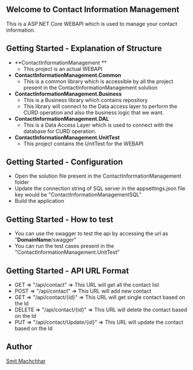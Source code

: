 **Welcome to Contact Information Management**
------------

This is a ASP.NET Core WEBAPI which is used to manage your contact information.

**Getting Started - Explanation of Structure**
------------
- **ContactInformationManagement **
	- This project is an actual WEBAPI
- **ContactInformationManagement.Common**
	- This is a common library which is accessible by all the project present in the ContactInformationManagement solution
- **ContactInformationManagement.Business**
	- This is a Business library which contains repository
	- This library will connect to the Data access layer to perform the CURD operation and also the business logic that we want.
- **ContactInformationManagement.DAL**
	- This is a Data Access Layer which is used to connect with the database for CURD operation.
- **ContactInformationManagement.UnitTest**
	- This project contains the UnitTest for the WEBAPI

**Getting Started - Configuration**
------------
- Open the solution file present in the ContactInformationManagement folder
- Update the connection string of SQL server in the appsettings.json file key would be "ContactInformationManagementSQL"
- Build the application

**Getting Started - How to test**
------------
- You can use the swagger to test the api by accessing the url as "**DomainName**/swagger"
- You can run the test cases present in the "ContactInformationManagement.UnitTest"

**Getting Started - API URL Format**
------------
- GET => "/api/contact" => This URL will get all the contact list
- POST => "/api/contact" => This URL will add new contact
- GET => "/api/contact/{id}" => This URL will get single contact based on the Id
- DELETE => "/api/contact/{id}" => This URL will delete the contact based on the Id
- PUT => "/api/contact/Update/{id}" => This URL will update the contact based on the Id

**Author**
------------
[Smit Machchhar](https://www.linkedin.com/in/smit-machchhar-161a58121/ "Smit Machchhar")
